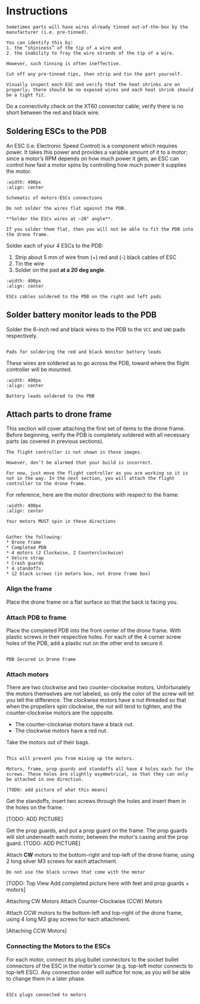 # Instructions

```{note} 
Sometimes parts will have wires already tinned out-of-the-box by the manufacturer (i.e. pre-tinned). 

You can identify this by: 
1. the “shininess” of the tip of a wire and
2. the inability to fray the wire strands of the tip of a wire. 

However, such tinning is often ineffective. 

Cut off any pre-tinned tips, then strip and tin the part yourself.
```

```{warning}
Visually inspect each ESC and verify that the heat shrinks are on properly; there should be no exposed wires and each heat shrink should be a tight fit.
```

Do a connectivity check on the XT60 connector cable; verify there is no short between the red and black wire.

## Soldering ESCs to the PDB

An ESC (i.e. Electronic Speed Control) is a component which requires power. It takes this power and provides a variable amount of it to a motor; since a motor’s RPM depends on how much power it gets, an ESC can control how fast a motor spins by controlling how much power it supplies the motor.

```{figure} ../_images/motors-esc/motors_esc_schematic.jpg
:width: 400px
:align: center

Schematic of motors-ESCs connections
```

```{warning}
Do not solder the wires flat against the PDB.

**Solder the ESCs wires at ~20° angle**.

If you solder them flat, then you will not be able to fit the PDB into the drone frame.
```

Solder each of your 4 ESCs to the PDB:
1. Strip about 5 mm of wire from (+) red and (-) black cables of ESC
1. Tin the wire
1. Solder on the pad **at a 20 deg angle**.


```{figure} ../_images/motors-esc/soldered_ESCs.jpg
:width: 400px
:align: center

ESCs cables soldered to the PDB on the right and left pads
```

## Solder battery monitor leads to the PDB

Solder the 6-inch red and black wires to the PDB to the `VCC` and `GND` pads respectively. 

```{figure} ../_images/motors-esc/battery_monitor_pads.jpg

Pads for soldering the red and black monitor battery leads
```

These wires are soldered as to go across the PDB, toward where the flight controller will be mounted.

```{figure} ../_images/motors-esc/soldered_battery_leads.jpg
:width: 400px
:align: center

Battery leads soldered to the PDB
```

## Attach parts to drone frame
This section will cover attaching the first set of items to the drone frame.
Before beginning, verify the PDB is completely soldered with all necessary parts (as covered in previous sections).

```{note}
The flight controller is not shown in these images.

However, don’t be alarmed that your build is incorrect.

For now, just move the flight controller as you are working so it is not in the way. In the next section, you will attach the flight controller to the drone frame.
```

For reference, here are the motor directions with respect to the frame:

```{figure} ../_images/motors-esc/spin_direction_reference.jpg
:width: 400px
:align: center

Your motors MUST spin in these directions
```

```{admonition} What you'll need

Gather the following:
* Drone frame
* Completed PDB
* 4 motors (2 Clockwise, 2 Counterclockwise)
* Velcro strap
* Crash guards
* 4 standoffs
* 12 black screws (in motors box, not drone frame box)
```
### Align the frame
Place the drone frame on a flat surface so that the back is facing you.
 
### Attach PDB to frame

Place the completed PDB into the front center of the drone frame. With plastic screws in their respective holes. For each of the 4 corner screw holes of the PDB, add a plastic nut on the other end to secure it. 

```{figure} ../_images/motors-esc/pdb_on_frame.jpg

PDB Secured in Drone Frame
```

### Attach motors

There are two clockwise and two counter-clockwise motors.  Unfortunately the motors themselves are not labeled, so only the color of the screw will let you tell the difference.  The clockwise motors have a nut threaded so that when the propellers spin clockwise, the nut will tend to tighten, and the counter-clockwise motors are the opposite.  

* The counter-clockwise motors have a black nut. 
* The clockwise motors have a red nut.

Take the motors out of their bags.  

```{attention} Immediately screw on the red or black nut into the main screw sticking out of the motor.

This will prevent you from mixing up the motors.
```

```{tip} 
Motors, frame, prop guards and standoffs all have 4 holes each for the screws. These holes are slightly asymmetrical, so that they can only be attached in one direction.

[TODO: add picture of what this means]
```

Get the standoffs, insert two screws through the holes and insert them in the holes on the frame. 

[TODO: ADD PICTURE]

Get the prop guards, and put a prop guard on the frame. The prop guards will slot underneath each motor, between the motor's casing and the prop guard.  [TODO: ADD PICTURE]

Attach **CW** motors to the bottom-right and top-left of the drone frame, using 2 long silver M3 screws for each attachment.  

```{danger}
Do not use the black screws that come with the motor
```


[TODO: Top View Add completed picture here with feet and prop guards + motors]


Attaching CW Motors
Attach Counter-Clockwise (CCW) Motors

Attach CCW motors to the bottom-left and top-right of the drone frame, using 4 long M3 gray screws for each attachment.



[Attaching CCW Motors]
### Connecting the Motors to the ESCs

For each motor, connect its plug bullet connectors to the socket bullet connectors of the ESC in the motor’s corner (e.g. top-left motor connects to top-left ESC). Any connection order will suffice for now, as you will be able to change them in a later phase.

```{figure} ../_images/motors-esc/connected_esc.jpg

ESCs plugs connected to motors
```
